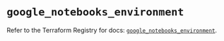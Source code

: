# `google_notebooks_environment`

Refer to the Terraform Registry for docs: [`google_notebooks_environment`](https://registry.terraform.io/providers/hashicorp/google/6.30.0/docs/resources/notebooks_environment).
